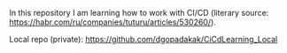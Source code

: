 In this repository I am learning how to work with CI/CD (literary source: https://habr.com/ru/companies/tuturu/articles/530260/).

Local repo (private): https://github.com/dgopadakak/CiCdLearning_Local
